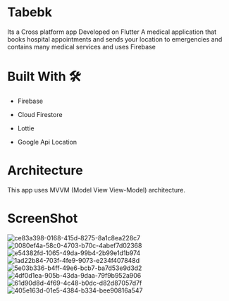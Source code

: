 # Tabebk

Its a Cross platform app Developed on Flutter 
 A medical application that books hospital appointments and sends your location to emergencies and contains many medical services and uses Firebase

# Built With 🛠

- Firebase

- Cloud Firestore

- Lottie

- Google Api Location


# Architecture

This app uses MVVM (Model View View-Model) architecture.


# ScreenShot


![ce83a398-0168-415d-8275-8a1c8ea228c7](https://user-images.githubusercontent.com/68753686/150494434-89902e76-0c4b-4de2-b0ba-0e6ceda7dc4c.jpg)
![0080ef4a-58c0-4703-b70c-4abef7d02368](https://user-images.githubusercontent.com/68753686/150494632-fd2afb89-b6ed-4dbd-928c-665bfc6c3155.jpg)
![e54382fd-1065-49da-99b4-2b99e1d1b974](https://user-images.githubusercontent.com/68753686/150494636-dfd31e57-85f6-4f9e-9681-397e971c9b00.jpg)
![1ad22b84-703f-4fe9-9073-e234f407848d](https://user-images.githubusercontent.com/68753686/150494640-d5be4004-e07d-4a1e-8417-0c571d76712a.jpg)
![5e03b336-b4ff-49e6-bcb7-ba7d53e9d3d2](https://user-images.githubusercontent.com/68753686/150494642-3cdd2b70-8132-4e53-9095-5c406f889c5a.jpg)
![4df0d1ea-905b-43da-9daa-79f9b952a906](https://user-images.githubusercontent.com/68753686/150494651-d4e96d29-39d7-4f01-b7ba-b2cb3ca93111.jpg)
![61d90d8d-4f69-4c48-b0dc-d82d87057d7f](https://user-images.githubusercontent.com/68753686/150494658-321c2a96-6497-4eed-839a-60dcd13988fa.jpg)
![405e163d-01e5-4384-b334-bee90816a547](https://user-images.githubusercontent.com/68753686/150494663-a3801104-7662-4f34-8d82-3fe3407e01cc.jpg)
